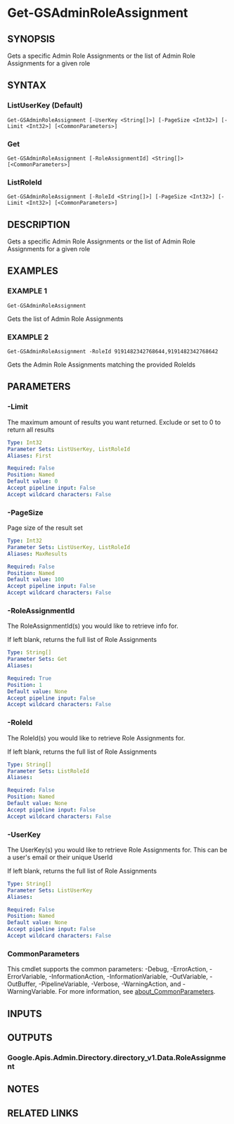 # Get-GSAdminRoleAssignment

## SYNOPSIS
Gets a specific Admin Role Assignments or the list of Admin Role Assignments for a given role

## SYNTAX

### ListUserKey (Default)
```
Get-GSAdminRoleAssignment [-UserKey <String[]>] [-PageSize <Int32>] [-Limit <Int32>] [<CommonParameters>]
```

### Get
```
Get-GSAdminRoleAssignment [-RoleAssignmentId] <String[]> [<CommonParameters>]
```

### ListRoleId
```
Get-GSAdminRoleAssignment [-RoleId <String[]>] [-PageSize <Int32>] [-Limit <Int32>] [<CommonParameters>]
```

## DESCRIPTION
Gets a specific Admin Role Assignments or the list of Admin Role Assignments for a given role

## EXAMPLES

### EXAMPLE 1
```
Get-GSAdminRoleAssignment
```

Gets the list of Admin Role Assignments

### EXAMPLE 2
```
Get-GSAdminRoleAssignment -RoleId 9191482342768644,9191482342768642
```

Gets the Admin Role Assignments matching the provided RoleIds

## PARAMETERS

### -Limit
The maximum amount of results you want returned.
Exclude or set to 0 to return all results

```yaml
Type: Int32
Parameter Sets: ListUserKey, ListRoleId
Aliases: First

Required: False
Position: Named
Default value: 0
Accept pipeline input: False
Accept wildcard characters: False
```

### -PageSize
Page size of the result set

```yaml
Type: Int32
Parameter Sets: ListUserKey, ListRoleId
Aliases: MaxResults

Required: False
Position: Named
Default value: 100
Accept pipeline input: False
Accept wildcard characters: False
```

### -RoleAssignmentId
The RoleAssignmentId(s) you would like to retrieve info for.

If left blank, returns the full list of Role Assignments

```yaml
Type: String[]
Parameter Sets: Get
Aliases:

Required: True
Position: 1
Default value: None
Accept pipeline input: False
Accept wildcard characters: False
```

### -RoleId
The RoleId(s) you would like to retrieve Role Assignments for.

If left blank, returns the full list of Role Assignments

```yaml
Type: String[]
Parameter Sets: ListRoleId
Aliases:

Required: False
Position: Named
Default value: None
Accept pipeline input: False
Accept wildcard characters: False
```

### -UserKey
The UserKey(s) you would like to retrieve Role Assignments for.
This can be a user's email or their unique UserId

If left blank, returns the full list of Role Assignments

```yaml
Type: String[]
Parameter Sets: ListUserKey
Aliases:

Required: False
Position: Named
Default value: None
Accept pipeline input: False
Accept wildcard characters: False
```

### CommonParameters
This cmdlet supports the common parameters: -Debug, -ErrorAction, -ErrorVariable, -InformationAction, -InformationVariable, -OutVariable, -OutBuffer, -PipelineVariable, -Verbose, -WarningAction, and -WarningVariable. For more information, see [about_CommonParameters](http://go.microsoft.com/fwlink/?LinkID=113216).

## INPUTS

## OUTPUTS

### Google.Apis.Admin.Directory.directory_v1.Data.RoleAssignment
## NOTES

## RELATED LINKS
